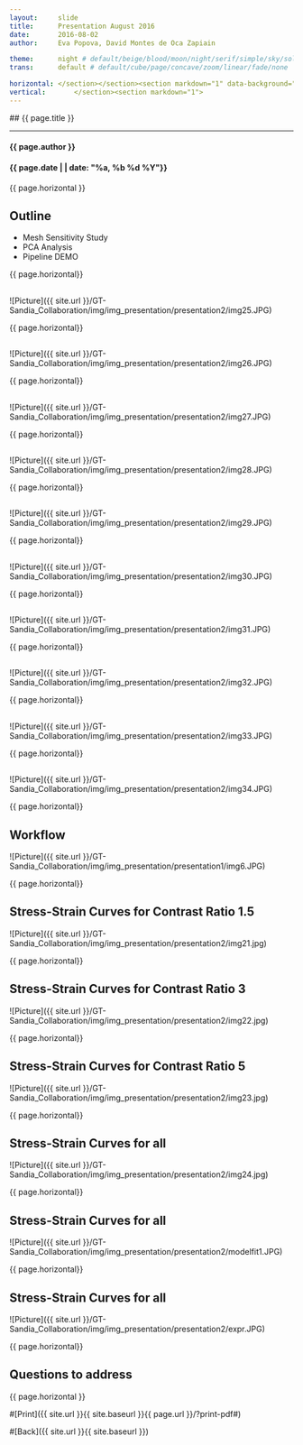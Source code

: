 ```yaml
---
layout:     slide
title:     	Presentation August 2016
date:      	2016-08-02
author:     Eva Popova, David Montes de Oca Zapiain

theme:		night # default/beige/blood/moon/night/serif/simple/sky/solarized
trans:		default # default/cube/page/concave/zoom/linear/fade/none

horizontal:	</section></section><section markdown="1" data-background="http://ahmetcecen.github.io/project-pages/img/slidebackground.png"><section markdown="1">
vertical:		</section><section markdown="1">
---
```

<section markdown="1" data-background="http://ahmetcecen.github.io/project-pages/img/slidebackground.png"><section markdown="1">
## {{ page.title }}

<hr>

#### {{ page.author }}

#### {{ page.date | | date: "%a, %b %d %Y"}}

{{ page.horizontal }}

<!-- Start Writing Below in Markdown -->

## Outline

* Mesh Sensitivity Study
* PCA Analysis
* Pipeline DEMO

{{ page.horizontal}}

## 



![Picture]({{ site.url }}/GT-Sandia_Collaboration/img/img_presentation/presentation2/img25.JPG)

{{ page.horizontal}}

## 

![Picture]({{ site.url }}/GT-Sandia_Collaboration/img/img_presentation/presentation2/img26.JPG)

{{ page.horizontal}}

## 

![Picture]({{ site.url }}/GT-Sandia_Collaboration/img/img_presentation/presentation2/img27.JPG)

{{ page.horizontal}}

## 

![Picture]({{ site.url }}/GT-Sandia_Collaboration/img/img_presentation/presentation2/img28.JPG)


{{ page.horizontal}}

## 

![Picture]({{ site.url }}/GT-Sandia_Collaboration/img/img_presentation/presentation2/img29.JPG)

{{ page.horizontal}}

## 

![Picture]({{ site.url }}/GT-Sandia_Collaboration/img/img_presentation/presentation2/img30.JPG)

{{ page.horizontal}}


## 

![Picture]({{ site.url }}/GT-Sandia_Collaboration/img/img_presentation/presentation2/img31.JPG)

{{ page.horizontal}}

## 

![Picture]({{ site.url }}/GT-Sandia_Collaboration/img/img_presentation/presentation2/img32.JPG)

{{ page.horizontal}}

## 

![Picture]({{ site.url }}/GT-Sandia_Collaboration/img/img_presentation/presentation2/img33.JPG)

{{ page.horizontal}}

## 

![Picture]({{ site.url }}/GT-Sandia_Collaboration/img/img_presentation/presentation2/img34.JPG)


{{ page.horizontal}}

## Workflow

![Picture]({{ site.url }}/GT-Sandia_Collaboration/img/img_presentation/presentation1/img6.JPG)


{{ page.horizontal}}

## Stress-Strain Curves for Contrast Ratio 1.5

![Picture]({{ site.url }}/GT-Sandia_Collaboration/img/img_presentation/presentation2/img21.jpg)


{{ page.horizontal}}

## Stress-Strain Curves for Contrast Ratio 3

![Picture]({{ site.url }}/GT-Sandia_Collaboration/img/img_presentation/presentation2/img22.jpg)


{{ page.horizontal}}

## Stress-Strain Curves for Contrast Ratio 5

![Picture]({{ site.url }}/GT-Sandia_Collaboration/img/img_presentation/presentation2/img23.jpg)


{{ page.horizontal}}

## Stress-Strain Curves for all

![Picture]({{ site.url }}/GT-Sandia_Collaboration/img/img_presentation/presentation2/img24.jpg)

{{ page.horizontal}}

## Stress-Strain Curves for all

![Picture]({{ site.url }}/GT-Sandia_Collaboration/img/img_presentation/presentation2/modelfit1.JPG)

{{ page.horizontal}}

## Stress-Strain Curves for all

![Picture]({{ site.url }}/GT-Sandia_Collaboration/img/img_presentation/presentation2/expr.JPG)

{{ page.horizontal}}

## Questions to address




<!-- End Here -->


{{ page.horizontal }}

#[Print]({{ site.url }}{{ site.baseurl }}{{ page.url }}/?print-pdf#)

#[Back]({{ site.url }}{{ site.baseurl }})

</section></section>
